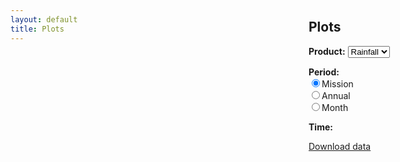 ```yaml
---
layout: default
title: Plots
---
```

<style>
#plot {
  position: absolute;
  top: 56px;
  bottom: 0;
  right: 260px;
  left: 0;
}
#content {
  position: absolute;
  top: 56px;
  bottom: 0;
  right: 5px;
  width: 250px;
}
</style>

<div id="home">
  <div id="plot"></div>
  <div id="content">
    <h2>Plots</h2>
    <p><b>Product:</b> <select id="product-selector">
                         <option value="rain">Rainfall</option>
                       </select></p>
    <p><b>Period:</b><br />
    <label><input type="radio" name="period-selector" id="period-selector-mission" value="mission" onchange="changeperiod(); changetime();" checked="checked"><span class="checkable">Mission</span></label><br />
                      <label><input type="radio" name="period-selector" id="period-selector-year" value="year" onchange="changeperiod(); changetime();"><span class="checkable">Annual</span></label><br />
                      <label><input type="radio" name="period-selector" id="period-selector-month" value="month" onchange="changeperiod(); changetime();"><span class="checkable">Month</span></label></p>
    <div name="time-div" styl="display: none; visibility: hidden;"><p><b>Time:</b> <span id="time-options"></span></p></div>
    <p><a href="{{ 'download' | prepend: site.baseurl }}" id="download-link">Download data</a></p>

<script>
function changeperiod() {
    div = '<select id="time-selector" onchange="changetime();" onclick="changetime();">';
    if (document.getElementById('period-selector-month').checked) {
        for (i = 2007; i < 2011; i++) {
            for (j = 1; j < 13; j++) {
                div += '<option value="' + i.toString() + ('0'+j.toString()).slice(-2) + '">' + i.toString() + '-' + ('0'+j.toString()).slice(-2) + '</option>';
            }
        }
    } else if (document.getElementById('period-selector-year').checked) {
        for (i = 2007; i < 2011; i++) {
            div += '<option value="' + i.toString() + '">' + i.toString() + '</option>';
        }
    } else if (document.getElementById('period-selector-mission').checked) {
        div += '<option value="">Mission</option>';
    }
    div += '</select>';
    document.getElementById('time-options').innerHTML = div;
}

changeperiod();

var img = document.createElement('img');
var imgDiv = document.getElementById('plot');
var oldTime = document.getElementById('time-selector').value;
img.src = '{{ 'data/gpcp-' | prepend: site.baseurl }}'+oldTime+'.png';
imgDiv.appendChild(img);


function changetime() {
    var newTime = document.getElementById('time-selector').value;
    if (newTime != oldTime) {
        img.src = '{{ 'data/gpcp-' | prepend: site.baseurl }}'+newTime+'.png';
        oldTime = newTime;
    }
}
</script>

  </div>
</div>
